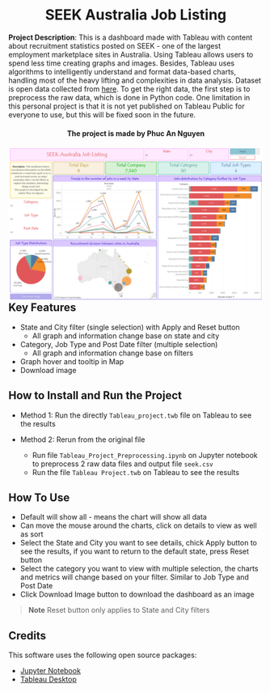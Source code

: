 <h1 align="center">
  SEEK Australia Job Listing
</h1>

**Project Description**: This is a dashboard made with Tableau with content about recruitment statistics posted on SEEK - one of the largest employment marketplace sites in Australia. Using Tableau allows users to spend less time creating graphs and images. Besides, Tableau uses algorithms to intelligently understand and format data-based charts, handling most of the heavy lifting and complexities in data analysis. Dataset is open data collected from [here](https://data.world/promptcloud/30000-job-postings-from-seek-australia). To get the right data, the first step is to preprocess the raw data, which is done in Python code. One limitation in this personal project is that it is not yet published on Tableau Public for everyone to use, but this will be fixed soon in the future.

<h4 align="center">The project is made by Phuc An Nguyen</h4>

<img src="Tableau Dashboard.png"
     style="float: left; margin-right: 10px;" />

## Key Features

* State and City filter (single selection) with Apply and Reset button
  - All graph and information change base on state and city
* Category, Job Type and Post Date filter (multiple selection)
  - All graph and information change base on filters 
* Graph hover and tooltip in Map
* Download image

## How to Install and Run the Project
* Method 1: Run the directly `Tableau_project.twb` file on Tableau to see the results

* Method 2: Rerun from the original file
  - Run file `Tableau_Project_Preprocessing.ipynb` on Jupyter notebook to preprocess 2 raw data files and output file `seek.csv` 
  - Run the file `Tableau Project.twb` on Tableau to see the results

## How To Use
- Default will show all - means the chart will show all data
- Can move the mouse around the charts, click on details to view as well as sort
- Select the State and City you want to see details, chick Apply button to see the results, if you want to return to the default state, press Reset button
- Select the category you want to view with multiple selection, the charts and metrics will change based on your filter. Similar to Job Type and Post Date
- Click Download Image button to download the dashboard as an image

> **Note**
> Reset button only applies to State and City filters

## Credits
This software uses the following open source packages:

- [Jupyter Notebook](https://jupyter.org/)
- [Tableau Desktop](https://www.tableau.com/products/desktop)
